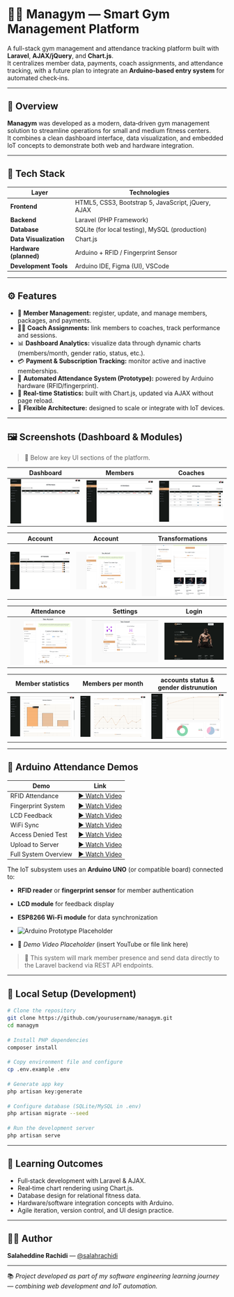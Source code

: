 # 🏋️‍♂️ Managym — Smart Gym Management Platform

A full-stack gym management and attendance tracking platform built with **Laravel**, **AJAX/jQuery**, and **Chart.js**.  
It centralizes member data, payments, coach assignments, and attendance tracking, with a future plan to integrate an **Arduino‑based entry system** for automated check‑ins.

---

## 🚀 Overview

**Managym** was developed as a modern, data‑driven gym management solution to streamline operations for small and medium fitness centers.  
It combines a clean dashboard interface, data visualization, and embedded IoT concepts to demonstrate both web and hardware integration.

---

## 🧰 Tech Stack

| Layer | Technologies |
|-------|---------------|
| **Frontend** | HTML5, CSS3, Bootstrap 5, JavaScript, jQuery, AJAX |
| **Backend** | Laravel (PHP Framework) |
| **Database** | SQLite (for local testing), MySQL (production) |
| **Data Visualization** | Chart.js |
| **Hardware (planned)** | Arduino + RFID / Fingerprint Sensor |
| **Development Tools** | Arduino IDE, Figma (UI), VSCode |

---

## ⚙️ Features

- 👥 **Member Management:** register, update, and manage members, packages, and payments.  
- 🧑‍🏫 **Coach Assignments:** link members to coaches, track performance and sessions.  
- 📊 **Dashboard Analytics:** visualize data through dynamic charts (members/month, gender ratio, status, etc.).  
- 💳 **Payment & Subscription Tracking:** monitor active and inactive memberships.  
- 🧾 **Automated Attendance System (Prototype):** powered by Arduino hardware (RFID/fingerprint).  
- 🧠 **Real-time Statistics:** built with Chart.js, updated via AJAX without page reload.  
- 🧩 **Flexible Architecture:** designed to scale or integrate with IoT devices.

---

## 🖼️ Screenshots (Dashboard & Modules)

> 📸 Below are key UI sections of the platform.

| Dashboard | Members | Coaches |
|------------|----------|----------|
| ![Dashboard Placeholder](https://github.com/salahrachidi/Managym/blob/main/screenshots/12.png) | ![Members Placeholder](https://github.com/salahrachidi/Managym/blob/main/screenshots/12.png) | ![Coaches Placeholder](https://github.com/salahrachidi/Managym/blob/main/screenshots/13.png) |

| Account | Account | Transformations |
|-----------|-----------|-------------|
| ![Packages Placeholder](https://github.com/salahrachidi/Managym/blob/main/screenshots/14.png) | ![Acccount Placeholder](https://github.com/salahrachidi/Managym/blob/main/screenshots/7.png) | ![Transformations Placeholder](https://github.com/salahrachidi/Managym/blob/main/screenshots/9.png) |

| Attendance | Settings | Login |
|-------------|-----------|--------|
| ![Attendance Placeholder](https://github.com/salahrachidi/Managym/blob/main/screenshots/7.png) | ![Settings Placeholder](https://github.com/salahrachidi/Managym/blob/main/screenshots/8.png) | ![Login Placeholder](https://github.com/salahrachidi/Managym/blob/main/screenshots/2.png) |

| Member statistics | Members per month | accounts status & gender distrunution |
|-------------|-----------|--------|
| ![Member statistics Placeholder](https://github.com/salahrachidi/Managym/blob/main/screenshots/15.png) | ![Members per month](https://github.com/salahrachidi/Managym/blob/main/screenshots/16.png) | ![accounts status & gender distrunution](https://github.com/salahrachidi/Managym/blob/main/screenshots/17.png) |

---

## 🎥 Arduino Attendance Demos

| Demo | Link |
|------|------|
| RFID Attendance | [▶️ Watch Video](https://photos.app.goo.gl/6K4nFb4sfAK54twc7) |
| Fingerprint System | [▶️ Watch Video](https://photos.app.goo.gl/iBuDabD5xLwhQzVN9) |
| LCD Feedback | [▶️ Watch Video](https://photos.app.goo.gl/5oXkHD55RvsrNwZ18) |
| WiFi Sync | [▶️ Watch Video](https://photos.app.goo.gl/MkUuvfTVwPqRA3V6A) |
| Access Denied Test | [▶️ Watch Video](https://photos.app.goo.gl/FhZvasABsDTSCndx8) |
| Upload to Server | [▶️ Watch Video](https://photos.app.goo.gl/htKKHcUDemkS6JXF7) |
| Full System Overview | [▶️ Watch Video](https://photos.app.goo.gl/kPcoG6MH21QHjAZe6) |

The IoT subsystem uses an **Arduino UNO** (or compatible board) connected to:  
- **RFID reader** or **fingerprint sensor** for member authentication  
- **LCD module** for feedback display  
- **ESP8266 Wi‑Fi module** for data synchronization

- ![Arduino Prototype Placeholder](hardware/arduino_prototype.jpg)  
- 🎥 *Demo Video Placeholder* (insert YouTube or file link here)

> 🧠 This system will mark member presence and send data directly to the Laravel backend via REST API endpoints.

---

## 🧪 Local Setup (Development)

```bash
# Clone the repository
git clone https://github.com/yourusername/managym.git
cd managym

# Install PHP dependencies
composer install

# Copy environment file and configure
cp .env.example .env

# Generate app key
php artisan key:generate

# Configure database (SQLite/MySQL in .env)
php artisan migrate --seed

# Run the development server
php artisan serve
```

---

## 🧠 Learning Outcomes

- Full‑stack development with Laravel & AJAX.  
- Real‑time chart rendering using Chart.js.  
- Database design for relational fitness data.  
- Hardware/software integration concepts with Arduino.  
- Agile iteration, version control, and UI design practice.

---

## 👨‍💻 Author

**Salaheddine Rachidi** — [@salahrachidi](https://github.com/salahrachidi) 

---

📚 *Project developed as part of my software engineering learning journey — combining web development and IoT automation.*
